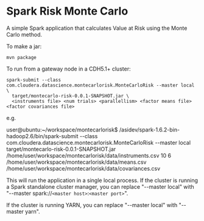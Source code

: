 Spark Risk Monte Carlo
==============

A simple Spark application that calculates Value at Risk using the Monte Carlo method.

To make a jar:

    mvn package

To run from a gateway node in a CDH5.1+ cluster:

    spark-submit --class com.cloudera.datascience.montecarlorisk.MonteCarloRisk --master local \
      target/montecarlo-risk-0.0.1-SNAPSHOT.jar \
      <instruments file> <num trials> <parallellism> <factor means file> <factor covariances file>


e.g.

user@ubuntu:~/workspace/montecarlorisk$ /asidev/spark-1.6.2-bin-hadoop2.6/bin/spark-submit --class com.cloudera.datascience.montecarlorisk.MonteCarloRisk --master local   target/montecarlo-risk-0.0.1-SNAPSHOT.jar   /home/user/workspace/montecarlorisk/data/instruments.csv 10 6 /home/user/workspace/montecarlorisk/data/means.csv /home/user/workspace/montecarlorisk/data/covariances.csv




This will run the application in a single local process.  If the cluster is running a Spark standalone
cluster manager, you can replace "--master local" with "--master spark://`<master host>`:`<master port>`".

If the cluster is running YARN, you can replace "--master local" with "--master yarn".

